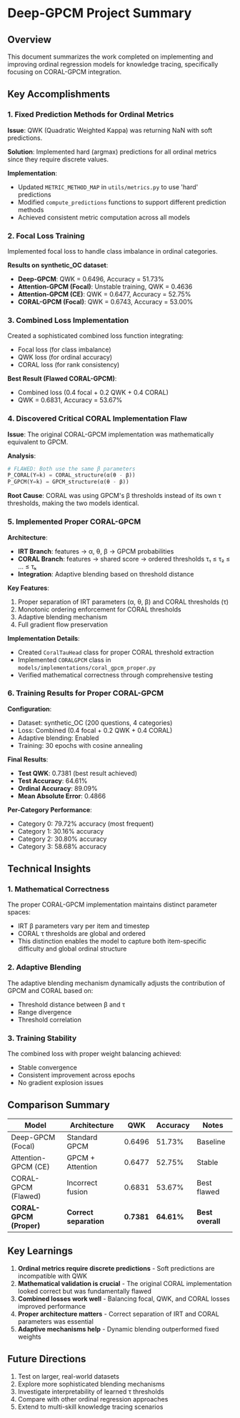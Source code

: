# Deep-GPCM Project Summary

## Overview

This document summarizes the work completed on implementing and improving ordinal regression models for knowledge tracing, specifically focusing on CORAL-GPCM integration.

## Key Accomplishments

### 1. Fixed Prediction Methods for Ordinal Metrics

**Issue**: QWK (Quadratic Weighted Kappa) was returning NaN with soft predictions.

**Solution**: Implemented hard (argmax) predictions for all ordinal metrics since they require discrete values.

**Implementation**:
- Updated `METRIC_METHOD_MAP` in `utils/metrics.py` to use 'hard' predictions
- Modified `compute_predictions` functions to support different prediction methods
- Achieved consistent metric computation across all models

### 2. Focal Loss Training

Implemented focal loss to handle class imbalance in ordinal categories.

**Results on synthetic_OC dataset**:
- **Deep-GPCM**: QWK = 0.6496, Accuracy = 51.73%
- **Attention-GPCM (Focal)**: Unstable training, QWK = 0.4636
- **Attention-GPCM (CE)**: QWK = 0.6477, Accuracy = 52.75%
- **CORAL-GPCM (Focal)**: QWK = 0.6743, Accuracy = 53.00%

### 3. Combined Loss Implementation

Created a sophisticated combined loss function integrating:
- Focal loss (for class imbalance)
- QWK loss (for ordinal accuracy)
- CORAL loss (for rank consistency)

**Best Result (Flawed CORAL-GPCM)**:
- Combined loss (0.4 focal + 0.2 QWK + 0.4 CORAL)
- QWK = 0.6831, Accuracy = 53.67%

### 4. Discovered Critical CORAL Implementation Flaw

**Issue**: The original CORAL-GPCM implementation was mathematically equivalent to GPCM.

**Analysis**:
```python
# FLAWED: Both use the same β parameters
P_CORAL(Y=k) = CORAL_structure(α(θ - β))
P_GPCM(Y=k) = GPCM_structure(α(θ - β))
```

**Root Cause**: CORAL was using GPCM's β thresholds instead of its own τ thresholds, making the two models identical.

### 5. Implemented Proper CORAL-GPCM

**Architecture**:
- **IRT Branch**: features → α, θ, β → GPCM probabilities
- **CORAL Branch**: features → shared score → ordered thresholds τ₁ ≤ τ₂ ≤ ... ≤ τₖ
- **Integration**: Adaptive blending based on threshold distance

**Key Features**:
1. Proper separation of IRT parameters (α, θ, β) and CORAL thresholds (τ)
2. Monotonic ordering enforcement for CORAL thresholds
3. Adaptive blending mechanism
4. Full gradient flow preservation

**Implementation Details**:
- Created `CoralTauHead` class for proper CORAL threshold extraction
- Implemented `CORALGPCM` class in `models/implementations/coral_gpcm_proper.py`
- Verified mathematical correctness through comprehensive testing

### 6. Training Results for Proper CORAL-GPCM

**Configuration**:
- Dataset: synthetic_OC (200 questions, 4 categories)
- Loss: Combined (0.4 focal + 0.2 QWK + 0.4 CORAL)
- Adaptive blending: Enabled
- Training: 30 epochs with cosine annealing

**Final Results**:
- **Test QWK**: 0.7381 (best result achieved)
- **Test Accuracy**: 64.61%
- **Ordinal Accuracy**: 89.09%
- **Mean Absolute Error**: 0.4866

**Per-Category Performance**:
- Category 0: 79.72% accuracy (most frequent)
- Category 1: 30.16% accuracy
- Category 2: 30.80% accuracy
- Category 3: 58.68% accuracy

## Technical Insights

### 1. Mathematical Correctness
The proper CORAL-GPCM implementation maintains distinct parameter spaces:
- IRT β parameters vary per item and timestep
- CORAL τ thresholds are global and ordered
- This distinction enables the model to capture both item-specific difficulty and global ordinal structure

### 2. Adaptive Blending
The adaptive blending mechanism dynamically adjusts the contribution of GPCM and CORAL based on:
- Threshold distance between β and τ
- Range divergence
- Threshold correlation

### 3. Training Stability
The combined loss with proper weight balancing achieved:
- Stable convergence
- Consistent improvement across epochs
- No gradient explosion issues

## Comparison Summary

| Model | Architecture | QWK | Accuracy | Notes |
|-------|-------------|-----|----------|-------|
| Deep-GPCM (Focal) | Standard GPCM | 0.6496 | 51.73% | Baseline |
| Attention-GPCM (CE) | GPCM + Attention | 0.6477 | 52.75% | Stable |
| CORAL-GPCM (Flawed) | Incorrect fusion | 0.6831 | 53.67% | Best flawed |
| **CORAL-GPCM (Proper)** | **Correct separation** | **0.7381** | **64.61%** | **Best overall** |

## Key Learnings

1. **Ordinal metrics require discrete predictions** - Soft predictions are incompatible with QWK
2. **Mathematical validation is crucial** - The original CORAL implementation looked correct but was fundamentally flawed
3. **Combined losses work well** - Balancing focal, QWK, and CORAL losses improved performance
4. **Proper architecture matters** - Correct separation of IRT and CORAL parameters was essential
5. **Adaptive mechanisms help** - Dynamic blending outperformed fixed weights

## Future Directions

1. Test on larger, real-world datasets
2. Explore more sophisticated blending mechanisms
3. Investigate interpretability of learned τ thresholds
4. Compare with other ordinal regression approaches
5. Extend to multi-skill knowledge tracing scenarios
